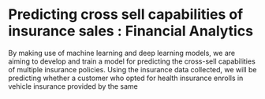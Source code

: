 # Predicting cross sell capabilities of insurance sales : Financial Analytics
 By making use of machine learning and deep learning models, we are aiming to develop and train a model    for predicting the cross-sell capabilities of multiple insurance policies. Using the insurance data collected, we will be predicting whether a customer who opted for health insurance enrolls in vehicle insurance provided by the same
